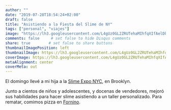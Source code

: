 ```yaml
---
author: ""
date: "2019-07-28T18:54:24+02:00"
draft: false
title: "Asistiendo a la Fiesta del Slime de NY"
tags: ["personal", "viajes"]
image: "https://lh3.googleusercontent.com/L4gUz0GL2ZRUTehaMIhfqXIfAelDkhVK6E29XsromF5Oz7HwBiNuEP-jaeX0LJAvk_r9-tVVBEq-ycRdayWBIhW9H-IrKxLRs3mvBoHpqLAfvFhiY1u0RHnjOx3MWu24DG-S41hoL8Y=w1920-h1080"
comments: false     # set false to hide Disqus comments
share: true        # set false to share buttons
thumbnailImagePosition: left
thumbnailImage: https://lh3.googleusercontent.com/L4gUz0GL2ZRUTehaMIhfqXIfAelDkhVK6E29XsromF5Oz7HwBiNuEP-jaeX0LJAvk_r9-tVVBEq-ycRdayWBIhW9H-IrKxLRs3mvBoHpqLAfvFhiY1u0RHnjOx3MWu24DG-S41hoL8Y=w1920-h1080
coverImage: https://lh3.googleusercontent.com/L4gUz0GL2ZRUTehaMIhfqXIfAelDkhVK6E29XsromF5Oz7HwBiNuEP-jaeX0LJAvk_r9-tVVBEq-ycRdayWBIhW9H-IrKxLRs3mvBoHpqLAfvFhiY1u0RHnjOx3MWu24DG-S41hoL8Y=w1920-h1080
metaAlignment: center
coverMeta: out
---
```


El domingo llevé a mi hija a la [Slime Expo NYC](https://slime-expo.com/past-expos), en Brooklyn.

<!--more-->

Junto a cientos de niños y adolescentes, y docenas de vendedores, mejoró sus habilidades para hacer slime asistiendo a un taller personalizado. Para rematar, comimos pizza en [Fornino](https://www.fornino.com/locations/greenpoint).

<script src="https://cdn.jsdelivr.net/npm/publicalbum@latest/embed-ui.min.js" async></script>
<div class="pa-gallery-player-widget" style="width:100%; height:480px; display:none;"
  data-link="https://photos.app.goo.gl/fKwe7QSgEZXTFgzBA"
  data-title="6 new photos by Jorge Cortell">
  <object data="https://lh3.googleusercontent.com/L2SxPGxSKKIwHnEd3gKpYM67NmhW8_ZqdnXYbSGcKRWhRmbbuZ1gwqTDKI9AerJjMkloXvbNvbt8Mn8InDdYqxFC9mbFZUrhG1xzv4HP9V7iGHyDSVFeSScmnyBMDPDi1SH-ELcaOKU=w1920-h1080"></object>
  <object data="https://lh3.googleusercontent.com/kjF9UPdaha7XGTzdZDQ0d6QIKZd4hkEuDmitm1tQCgf0pKdas13stD2OeHD6L2KhIuogHxbH7ei7JIoy_XoaXn805a96uB530duNyvq9o5VSJ52xG7E17s1kwLsocuzDsm86J_N-Uqw=w1920-h1080"></object>
  <object data="https://lh3.googleusercontent.com/g9G7_A3FrYRhUyoM4PbhbxPIC30Gu0cpzfs8o5B3vpnhiaUkuW0VLJObVqoAlFuVsrkFaZ5Oh7VhP-SvzeFAY7VISF21ijattQjMo9O7BssIGdxmi7zjU5dTPVBN8_3ZIFFrvAQKi6E=w1920-h1080"></object>
  <object data="https://lh3.googleusercontent.com/U46Y6p2bkzHFEl0jiTaocDAy9KX8Tr0HsQvtKbG6LyJjMz6ILy7a_z8MufJmDfAlyCYnV66ggTCb4VlULvm44tbP5O2vh40Ao5xFCJddSEVLnrqQgRE64ysKY-_2sPFFSo-y5G8LHxg=w1920-h1080"></object>
  <object data="https://lh3.googleusercontent.com/uJSIXcclmA3X16_o6_Np8f--2W6jcbTlTQXn_0LCXuILBdxuaxKZtkt4INuk2qNInFjgRGtTUMOYilaVpqhPZaB6_H69nJTbsTVJwsIDcip6Ruh74DzBx9_9fOkk1V97lRkNmkZNuTs=w1920-h1080"></object>
  <object data="https://lh3.googleusercontent.com/otsJBL9aN1HS_GIBERB2oBQuIIEG1BiNw2YGJc6SstM4WdyBTg1fxSrmms6Fb5xp7IsJmHyG_LEIHPGWD2-P2drCgXqaLutZWwfgvfyXKoD64ZiCTt26kHUNP1NKPL4JeQNGUdFxONk=w1920-h1080"></object>
</div>
